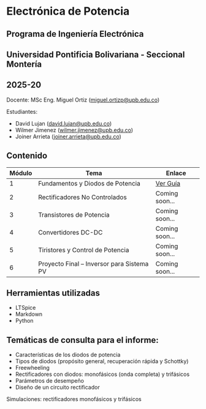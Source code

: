 # Electrónica de Potencia

## Programa de Ingeniería Electrónica
## Universidad Pontificia Bolivariana - Seccional Montería
## 2025-20

Docente: MSc Eng. Miguel Ortiz (miguel.ortizp@upb.edu.co)

Estudiantes:
- David Lujan (david.lujan@upb.edu.co)
- Wilmer Jimenez (wilmer.jimenez@upb.edu.co)
- Joiner Arrieta (joiner.arrieta@upb.edu.co)

## Contenido

| Módulo | Tema                                      | Enlace                                     |
| ------ | ----------------------------------------- | ------------------------------------------ |
| 1      | Fundamentos y Diodos de Potencia          | [Ver Guía](./guia_1_fundamentos_diodos)    |
| 2      | Rectificadores No Controlados             | Coming soon...                             |
| 3      | Transistores de Potencia                  | Coming soon...                             |
| 4      | Convertidores DC-DC                       | Coming soon...                             |
| 5      | Tiristores y Control de Potencia          | Coming soon...                             |
| 6      | Proyecto Final – Inversor para Sistema PV | Coming soon...                             |

## Herramientas utilizadas

- LTSpice
- Markdown
- Python 

## Temáticas de consulta para el informe:
- Características de los diodos de potencia
- Tipos de diodos (propósito general, recuperación rápida y Schottky)
- Freewheeling
- Rectificadores con diodos: monofásicos (onda completa) y trifásicos
- Parámetros de desempeño
- Diseño de un circuito rectificador

Simulaciones: rectificadores monofásicos y trifásicos
